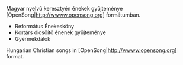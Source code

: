 Magyar nyelvű keresztyén énekek gyűjteménye [OpenSong|http://wwww.opensong.org] 
formátumban.
 - Református Énekesköny
 - Kortárs dicsőítő énenek gyűjteménye
 - Gyermekdalok
 

Hungarian Christian songs in [OpenSong|http://wwww.opensong.org] format.